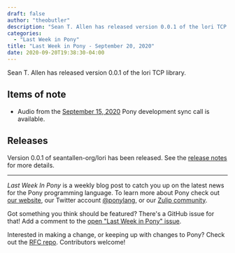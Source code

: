 ```yaml
---
draft: false
author: "theobutler"
description: "Sean T. Allen has released version 0.0.1 of the lori TCP library."
categories:
  - "Last Week in Pony"
title: "Last Week in Pony - September 20, 2020"
date: 2020-09-20T19:38:30-04:00
---
```


Sean T. Allen has released version 0.0.1 of the lori TCP library.
<!--more-->

## Items of note

- Audio from the [September 15, 2020](https://sync-recordings.ponylang.io/r/2020_09_15.m4a) Pony development sync call is available.

## Releases

Version 0.0.1 of seantallen-org/lori has been released.
See the [release notes](https://github.com/seantallen-org/lori/releases/tag/0.0.1) for more details.

---

_Last Week In Pony_ is a weekly blog post to catch you up on the latest news for the Pony programming language. To learn more about Pony check out [our website](https://ponylang.io), our Twitter account [@ponylang](https://twitter.com/ponylang), or our [Zulip community](https://ponylang.zulipchat.com).

Got something you think should be featured? There's a GitHub issue for that! Add a comment to the [open "Last Week in Pony" issue](https://github.com/ponylang/ponylang.github.io/issues?q=is%3Aissue+is%3Aopen+label%3Alast-week-in-pony).

Interested in making a change, or keeping up with changes to Pony? Check out the [RFC repo](https://github.com/ponylang/rfcs). Contributors welcome!
